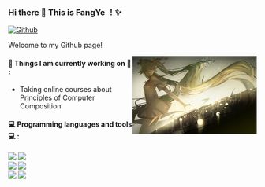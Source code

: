 ### Hi there 👋 This is FangYe ！✨ 
 
 
[![Github](https://img.shields.io/badge/-Github-000?style=flat&logo=Github&logoColor=white)](https://github.com/zhanglina94)
 
Welcome to my Github page! 


<img align="right" alt="img" src="https://github.com/YHDGD5/YHDGD5/blob/main/Image/11.jpg" width="50%" height="auto" />
 
 
#### 🌱 Things I am currently working on 🌱 : 
- Taking online courses about Principles of Computer Composition 
 
#### :computer: Programming languages and tools :computer: : 
<p>
<code><img width="10%" src="https://www.vectorlogo.zone/logos/ubuntu/ubuntu-ar21.svg"></code>
<code><img width="10%" src="https://www.vectorlogo.zone/logos/python/python-ar21.svg"></code>
<br />
<code><img width="10%" src="https://www.vectorlogo.zone/logos/git-scm/git-scm-ar21.svg"></code>
<code><img width="10%" src="https://www.vectorlogo.zone/logos/visualstudio_code/visualstudio_code-ar21.svg"></code>
<br />
<code><img width="10%" src="https://www.vectorlogo.zone/logos/w3_css/w3_css-ar21.svg"></code>
<code><img width="10%" src="https://www.vectorlogo.zone/logos/broccolijs/broccolijs-ar21.svg"></code>
</p>

